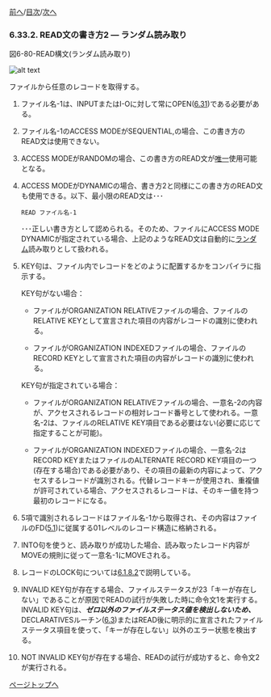 <!--navi start1-->
[前へ](6-33-1.md)/[目次](https://momo2584.github.io/opensourcecobol.github.io/markdown/TOC.html)/[次へ](6-34.md)
<!--navi end1-->
### 6.33.2. READ文の書き方2 ― ランダム読み取り

図6-80-READ構文(ランダム読み取り)

![alt text](Image/6-80-Read.png)

ファイルから任意のレコードを取得する。

1. ファイル名-1は、INPUTまたはI-Oに対して常にOPEN([6.31](6-31.md))である必要がある。

2. ファイル名-1のACCESS MODEがSEQUENTIAL,の場合、この書き方のREAD文は使用できない。

3. ACCESS MODEがRANDOMの場合、この書き方のREAD文が<u>唯一</u>使用可能となる。

4. ACCESS MODEがDYNAMICの場合、書き方2と同様にこの書き方のREAD文も使用できる。以下、最小限のREAD文は･･･
    ```
	READ ファイル名-1
    ```
    ･･･正しい書き方として認められる。そのため、ファイルにACCESS MODE DYNAMICが指定されている場合、上記のようなREAD文は自動的に<u>ランダム</u>読み取りとして扱われる。

5. KEY句は、ファイル内でレコードをどのように配置するかをコンパイラに指示する。

    KEY句がない場合：

    - ファイルがORGANIZATION RELATIVEファイルの場合、ファイルのRELATIVE KEYとして宣言された項目の内容がレコードの識別に使われる。

    - ファイルがORGANIZATION INDEXEDファイルの場合、ファイルのRECORD KEYとして宣言された項目の内容がレコードの識別に使われる。

    KEY句が指定されている場合：

    - ファイルがORGANIZATION RELATIVEファイルの場合、一意名-2の内容が、アクセスされるレコードの相対レコード番号として使われる。一意名-2は、ファイルのRELATIVE KEY項目である必要はない(必要に応じて指定することが可能)。

    - ファイルがORGANIZATION INDEXEDファイルの場合、一意名-2はRECORD KEYまたはファイルのALTERNATE RECORD KEY項目の一つ(存在する場合)である必要があり、その項目の最新の内容によって、アクセスするレコードが識別される。代替レコードキーが使用され、重複値が許可されている場合、アクセスされるレコードは、そのキー値を持つ最初のレコードになる。

6. 5項で識別されるレコードはファイル名-1から取得され、その内容はファイルのFD([5.1](5-1.md#51-ファイル記述))に従属する01レベルのレコード構造に格納される。

7. INTO句を使うと、読み取りが成功した場合、読み取ったレコード内容がMOVEの規則に従って一意名-1にMOVEされる。

8. レコードのLOCK句については[6.1.8.2](6-1-8-2.md)で説明している。

9. INVALID KEY句が存在する場合、ファイルステータスが23「キーが存在しない」であることが原因でREADの試行が失敗した時に命令文1を実行する。INVALID KEY句は、**_ゼロ以外のファイルステータス値を検出しないため、_** DECLARATIVESルーチン([6.3](6-3.md))またはREAD後に明示的に宣言されたファイルステータス項目を使って、「キーが存在しない」以外のエラー状態を検出する。

10. NOT INVALID KEY句が存在する場合、READの試行が成功すると、命令文2が実行される。

<!--navi start2-->

[ページトップへ](6-33-2.md)
<!--navi end2-->
